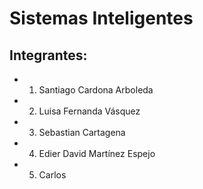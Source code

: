 # Sistemas Inteligentes


## Integrantes:
- 1. Santiago Cardona Arboleda
- 2. Luisa Fernanda Vásquez
- 3. Sebastian Cartagena
- 4. Edier David Martínez Espejo
- 5. Carlos 